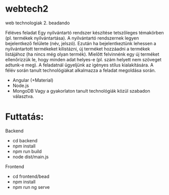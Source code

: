 # webtech2
web technologiak 2. beadando


Féléves feladat
Egy nyilvántartó rendszer készítése tetszőleges témakörben (pl. termékek nyilvántartása). A nyilvántartó rendszernek legyen bejelentkező felülete (név, jelszó). Ezután ha bejelentkeztünk lehessen a nyilvántartott termékeket kilistázni, új terméket hozzáadni a termékek listájához (ha nincs még olyan termék). Mielőtt felvinnénk egy új terméket ellenőrizzük le, hogy minden adat helyes-e (pl. szám helyett nem szöveget adtunk-e meg). A feladatnál ügyeljünk az igényes stílus kialakítására. A félév során tanult technológiákat alkalmazza a feladat megoldása során.
- Angular (+Material)
- Node.js
- MongoDB
Vagy a gyakorlaton tanult technológiák közül szabadon választva.



# Futtatás:

Backend
- cd backend
- npm install
- npm run build
- node dist/main.js

Frontend
- cd frontend/bead
- npm install
- npm run ng serve


